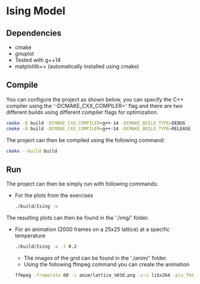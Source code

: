 # Ising Model

## Dependencies
- cmake
- gnuplot
- Tested with g++14
- matplotlib++ (automatically installed using cmake)

## Compile
You can configure the project as shown below, you can specify the C++ compiler using the '-DCMAKE_CXX_COMPILER=' flag and there are two different builds using different compiler flags for optimization. 
```bash
cmake -B build -DCMAKE_CXX_COMPILER=g++-14 -DCMAKE_BUILD_TYPE=DEBUG
cmake -B build -DCMAKE_CXX_COMPILER=g++-14 -DCMAKE_BUILD_TYPE=RELEASE
```
The project can then be compiled using the following command:
```bash
cmake --build build
```
## Run
The project can then be simply run with following commands:
- For the plots from the exercises
    ```bash
    ./build/Ising -e
    ```
The resulting plots can then be found in the './img/' folder.
- For an animation (2000 frames on a 25x25 lattice) at a specific temperature
    ```bash
    ./build/Ising -a -T 0.2
    ```
    - The images of the grid can be found in the './anim/' folder.
    - Using the following ffmpeg command you can create the animation
    ```bash
    ffmpeg -framerate 60 -i anim/lattice_%03d.png -c:v libx264 -pix_fmt yuv420p -r 60 lattice_animation.mp4
    ```
